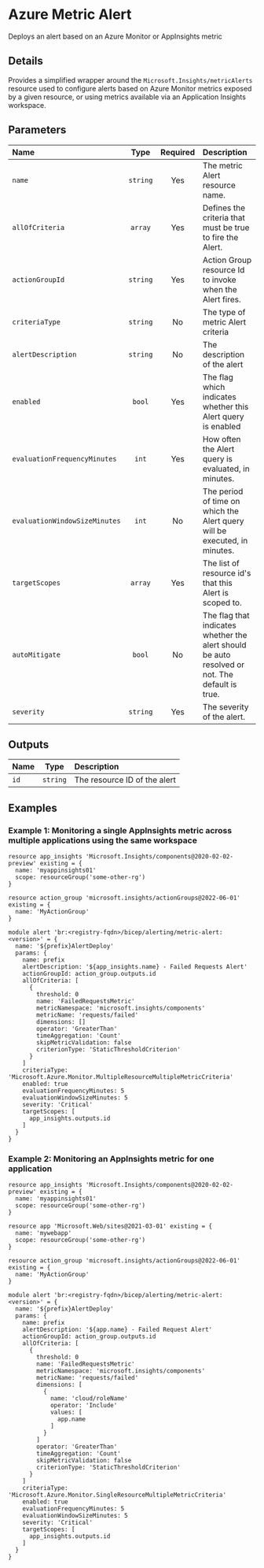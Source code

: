 # Azure Metric Alert

Deploys an alert based on an Azure Monitor or AppInsights metric

## Details

Provides a simplified wrapper around the `Microsoft.Insights/metricAlerts` resource used to configure alerts based on Azure Monitor metrics exposed by a given resource, or using metrics available via an Application Insights workspace.

## Parameters

| Name                          | Type     | Required | Description                                                                                    |
| :---------------------------- | :------: | :------: | :--------------------------------------------------------------------------------------------- |
| `name`                        | `string` | Yes      | The metric Alert resource name.                                                                |
| `allOfCriteria`               | `array`  | Yes      | Defines the criteria that must be true to fire the Alert.                                      |
| `actionGroupId`               | `string` | Yes      | Action Group resource Id to invoke when the Alert fires.                                       |
| `criteriaType`                | `string` | No       | The type of metric Alert criteria                                                              |
| `alertDescription`            | `string` | No       | The description of the alert                                                                   |
| `enabled`                     | `bool`   | Yes      | The flag which indicates whether this Alert query is enabled                                   |
| `evaluationFrequencyMinutes`  | `int`    | Yes      | How often the Alert query is evaluated, in minutes.                                            |
| `evaluationWindowSizeMinutes` | `int`    | No       | The period of time on which the Alert query will be executed, in minutes.                      |
| `targetScopes`                | `array`  | Yes      | The list of resource id's that this Alert is scoped to.                                        |
| `autoMitigate`                | `bool`   | No       | The flag that indicates whether the alert should be auto resolved or not. The default is true. |
| `severity`                    | `string` | Yes      | The severity of the alert.                                                                     |

## Outputs

| Name | Type     | Description                  |
| :--- | :------: | :--------------------------- |
| `id` | `string` | The resource ID of the alert |

## Examples

### Example 1: Monitoring a single AppInsights metric across multiple applications using the same workspace

```bicep
resource app_insights 'Microsoft.Insights/components@2020-02-02-preview' existing = {
  name: 'myappinsights01'
  scope: resourceGroup('some-other-rg')
}

resource action_group 'microsoft.insights/actionGroups@2022-06-01' existing = {
  name: 'MyActionGroup'
}

module alert 'br:<registry-fqdn>/bicep/alerting/metric-alert:<version>' = {
  name: '${prefix}AlertDeploy'
  params: {
    name: prefix
    alertDescription: '${app_insights.name} - Failed Requests Alert'
    actionGroupId: action_group.outputs.id
    allOfCriteria: [
      {
        threshold: 0
        name: 'FailedRequestsMetric'
        metricNamespace: 'microsoft.insights/components'
        metricName: 'requests/failed'
        dimensions: []
        operator: 'GreaterThan'
        timeAggregation: 'Count'
        skipMetricValidation: false
        criterionType: 'StaticThresholdCriterion'
      }
    ]
    criteriaType: 'Microsoft.Azure.Monitor.MultipleResourceMultipleMetricCriteria'
    enabled: true
    evaluationFrequencyMinutes: 5
    evaluationWindowSizeMinutes: 5
    severity: 'Critical'
    targetScopes: [
      app_insights.outputs.id
    ]
  }
}
```

### Example 2: Monitoring an AppInsights metric for one application

```bicep
resource app_insights 'Microsoft.Insights/components@2020-02-02-preview' existing = {
  name: 'myappinsights01'
  scope: resourceGroup('some-other-rg')
}

resource app 'Microsoft.Web/sites@2021-03-01' existing = {
  name: 'mywebapp'
  scope: resourceGroup('some-other-rg')
}

resource action_group 'microsoft.insights/actionGroups@2022-06-01' existing = {
  name: 'MyActionGroup'
}

module alert 'br:<registry-fqdn>/bicep/alerting/metric-alert:<version>' = {
  name: '${prefix}AlertDeploy'
  params: {
    name: prefix
    alertDescription: '${app.name} - Failed Request Alert'
    actionGroupId: action_group.outputs.id
    allOfCriteria: [
      {
        threshold: 0
        name: 'FailedRequestsMetric'
        metricNamespace: 'microsoft.insights/components'
        metricName: 'requests/failed'
        dimensions: [
          {
            name: 'cloud/roleName'
            operator: 'Include'
            values: [
              app.name
            ]
          }
        ]
        operator: 'GreaterThan'
        timeAggregation: 'Count'
        skipMetricValidation: false
        criterionType: 'StaticThresholdCriterion'
      }
    ]
    criteriaType: 'Microsoft.Azure.Monitor.SingleResourceMultipleMetricCriteria'
    enabled: true
    evaluationFrequencyMinutes: 5
    evaluationWindowSizeMinutes: 5
    severity: 'Critical'
    targetScopes: [
      app_insights.outputs.id
    ]
  }
}
```